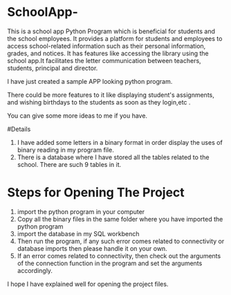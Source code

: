 # SchoolApp-
This is a school app Python Program which is beneficial for students and the school employees. It provides a  platform for students and employees to access school-related information such as their personal information, grades, and notices. It has features like accessing the library using the school app.It facilitates the letter communication between teachers, students, principal and director.

I have just created a sample APP looking python program.

There could be more features to it like displaying student's assignments, and wishing birthdays to the students as soon as they login,etc .

You can give some more ideas to me if you have.

#Details 

1. I have added some letters in a binary format in order display the uses of binary reading in my program file.
2. There is a database where I have stored all the tables related to the school. There are such 9 tables in it.

# Steps for Opening The Project

1. import the python program in your computer
2. Copy all the binary files in the same folder where you have imported the python program
3. import the database in my SQL workbench
4. Then run the program, if any such error comes related to connectivity or database imports then please handle it on your own.
5. If an error comes related to connectivity, then check out the arguments of the connection function in the program and set the arguments accordingly.

 I hope I have explained well for opening the project files.
